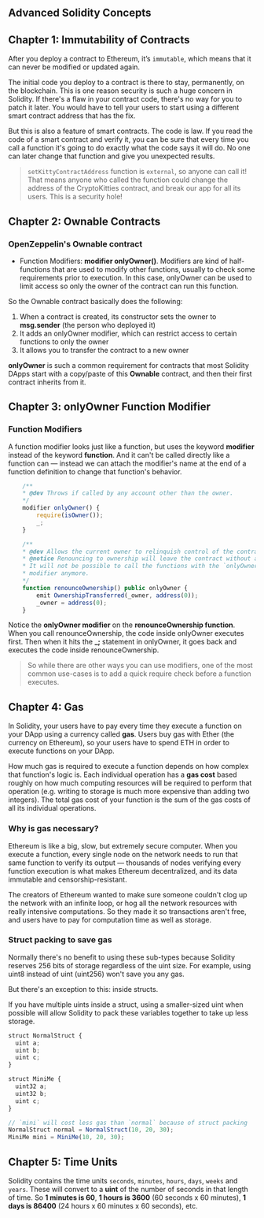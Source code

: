 ## Advanced Solidity Concepts

## Chapter 1: Immutability of Contracts

After you deploy a contract to Ethereum, it’s `immutable`, which means that it can never be modified or updated again.

The initial code you deploy to a contract is there to stay, permanently, on the blockchain. This is one reason security is such a huge concern in Solidity. If there's a flaw in your contract code, there's no way for you to patch it later. You would have to tell your users to start using a different smart contract address that has the fix.

But this is also a feature of smart contracts. The code is law. If you read the code of a smart contract and verify it, you can be sure that every time you call a function it's going to do exactly what the code says it will do. No one can later change that function and give you unexpected results.

> `setKittyContractAddress` function is `external`, so anyone can call it! That means anyone who called the function could change the address of the CryptoKitties contract, and break our app for all its users. This is a security hole!

## Chapter 2: Ownable Contracts

### OpenZeppelin's Ownable contract

- Function Modifiers: **modifier onlyOwner()**. Modifiers are kind of half-functions that are used to modify other functions, usually to check some requirements prior to execution. In this case, onlyOwner can be used to limit access so only the owner of the contract can run this function.

So the Ownable contract basically does the following:

1. When a contract is created, its constructor sets the owner to **msg.sender** (the person who deployed it)
2. It adds an onlyOwner modifier, which can restrict access to certain functions to only the owner
3. It allows you to transfer the contract to a new owner

**onlyOwner** is such a common requirement for contracts that most Solidity DApps start with a copy/paste of this **Ownable** contract, and then their first contract inherits from it.

## Chapter 3: onlyOwner Function Modifier

### Function Modifiers

A function modifier looks just like a function, but uses the keyword **modifier** instead of the keyword **function**. And it can't be called directly like a function can — instead we can attach the modifier's name at the end of a function definition to change that function's behavior.

```js
    /**
    * @dev Throws if called by any account other than the owner.
    */
    modifier onlyOwner() {
        require(isOwner());
        _;
    }

    /**
    * @dev Allows the current owner to relinquish control of the contract.
    * @notice Renouncing to ownership will leave the contract without an owner.
    * It will not be possible to call the functions with the `onlyOwner`
    * modifier anymore.
    */
    function renounceOwnership() public onlyOwner {
        emit OwnershipTransferred(_owner, address(0));
        _owner = address(0);
    }
```

Notice the **onlyOwner modifier** on the **renounceOwnership function**. When you call renounceOwnership, the code inside onlyOwner executes first. Then when it hits the **\_;** statement in onlyOwner, it goes back and executes the code inside renounceOwnership.

> So while there are other ways you can use modifiers, one of the most common use-cases is to add a quick require check before a function executes.

## Chapter 4: Gas

In Solidity, your users have to pay every time they execute a function on your DApp using a currency called **gas**. Users buy gas with Ether (the currency on Ethereum), so your users have to spend ETH in order to execute functions on your DApp.

How much gas is required to execute a function depends on how complex that function's logic is. Each individual operation has a **gas cost** based roughly on how much computing resources will be required to perform that operation (e.g. writing to storage is much more expensive than adding two integers). The total gas cost of your function is the sum of the gas costs of all its individual operations.

### Why is gas necessary?

Ethereum is like a big, slow, but extremely secure computer. When you execute a function, every single node on the network needs to run that same function to verify its output — thousands of nodes verifying every function execution is what makes Ethereum decentralized, and its data immutable and censorship-resistant.

The creators of Ethereum wanted to make sure someone couldn't clog up the network with an infinite loop, or hog all the network resources with really intensive computations. So they made it so transactions aren't free, and users have to pay for computation time as well as storage.

### Struct packing to save gas

Normally there's no benefit to using these sub-types because Solidity reserves 256 bits of storage regardless of the uint size. For example, using uint8 instead of uint (uint256) won't save you any gas.

But there's an exception to this: inside structs.

If you have multiple uints inside a struct, using a smaller-sized uint when possible will allow Solidity to pack these variables together to take up less storage.

```js
struct NormalStruct {
  uint a;
  uint b;
  uint c;
}

struct MiniMe {
  uint32 a;
  uint32 b;
  uint c;
}

// `mini` will cost less gas than `normal` because of struct packing
NormalStruct normal = NormalStruct(10, 20, 30);
MiniMe mini = MiniMe(10, 20, 30);
```

## Chapter 5: Time Units

Solidity contains the time units `seconds`, `minutes`, `hours`, `days`, `weeks` and `years`. These will convert to a **uint** of the number of seconds in that length of time. So **1 minutes is 60**, **1 hours is 3600** (60 seconds x 60 minutes), **1 days is 86400** (24 hours x 60 minutes x 60 seconds), etc.
